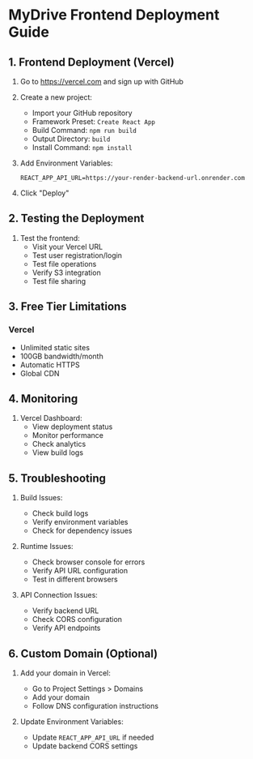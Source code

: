 # MyDrive Frontend Deployment Guide

## 1. Frontend Deployment (Vercel)

1. Go to https://vercel.com and sign up with GitHub
2. Create a new project:
   - Import your GitHub repository
   - Framework Preset: `Create React App`
   - Build Command: `npm run build`
   - Output Directory: `build`
   - Install Command: `npm install`

3. Add Environment Variables:
   ```
   REACT_APP_API_URL=https://your-render-backend-url.onrender.com
   ```

4. Click "Deploy"

## 2. Testing the Deployment

1. Test the frontend:
   - Visit your Vercel URL
   - Test user registration/login
   - Test file operations
   - Verify S3 integration
   - Test file sharing

## 3. Free Tier Limitations

### Vercel
- Unlimited static sites
- 100GB bandwidth/month
- Automatic HTTPS
- Global CDN

## 4. Monitoring

1. Vercel Dashboard:
   - View deployment status
   - Monitor performance
   - Check analytics
   - View build logs

## 5. Troubleshooting

1. Build Issues:
   - Check build logs
   - Verify environment variables
   - Check for dependency issues

2. Runtime Issues:
   - Check browser console for errors
   - Verify API URL configuration
   - Test in different browsers

3. API Connection Issues:
   - Verify backend URL
   - Check CORS configuration
   - Verify API endpoints

## 6. Custom Domain (Optional)

1. Add your domain in Vercel:
   - Go to Project Settings > Domains
   - Add your domain
   - Follow DNS configuration instructions

2. Update Environment Variables:
   - Update `REACT_APP_API_URL` if needed
   - Update backend CORS settings 